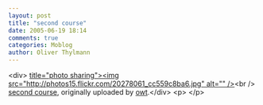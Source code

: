 ```yaml
---
layout: post
title: "second course"
date: 2005-06-19 18:14
comments: true
categories: Moblog
author: Oliver Thylmann
---
```



&lt;div&gt;	[ title=&quot;photo sharing&quot;&gt;&lt;img src=&quot;http://photos15.flickr.com/20278061_cc559c8ba6.jpg&quot; alt=&quot;&quot; /&gt;](http://www.flickr.com/photos/oliver/20278061/)&lt;br /&gt;	[second course](http://www.flickr.com/photos/oliver/20278061/), originally uploaded by [owt](http://www.flickr.com/people/oliver/).&lt;/div&gt;				&lt;p&gt;	&lt;/p&gt;


